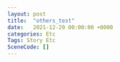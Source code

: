 ```yaml
---
layout: post
title:  "others_test"
date:   2021-12-29 00:00:00 +0000
categories: Etc
Tags: Story Etc
SceneCode: []
---
```

